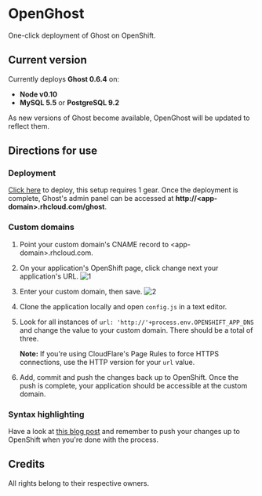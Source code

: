 # OpenGhost
One-click deployment of Ghost on OpenShift. 

## Current version
Currently deploys **Ghost 0.6.4** on: 
- **Node v0.10**
- **MySQL 5.5** or **PostgreSQL 9.2**

As new versions of Ghost become available, OpenGhost will be updated to reflect them.

## Directions for use

### Deployment
[Click here](https://hub.openshift.com/quickstarts/deploy/155-openghost) to deploy, this setup requires 1 gear. Once the deployment is complete, Ghost's admin panel can be accessed at **http://\<app-domain\>.rhcloud.com/ghost**. 

### Custom domains
1. Point your custom domain's CNAME record to \<app-domain\>.rhcloud.com. 
2. On your application's OpenShift page, click change next your application's URL. 
   ![1](https://cloud.githubusercontent.com/assets/6095637/7897816/be5d9c3c-071d-11e5-9a0b-ccd89269ce15.png)
3. Enter your custom domain, then save.
   ![2](https://cloud.githubusercontent.com/assets/6095637/7897827/6739c786-071e-11e5-8cb8-4c4e4c862f7d.png)
4. Clone the application locally and open `config.js` in a text editor. 
5. Look for all instances of `url: 'http://'+process.env.OPENSHIFT_APP_DNS` and change the value to your custom domain. There should be a total of three. 
   
   **Note:** If you're using CloudFlare's Page Rules to force HTTPS connections, use the HTTP version for your `url` value. 
6. Add, commit and push the changes back up to OpenShift. Once the push is complete, your application should be accessible at the custom domain. 

### Syntax highlighting
Have a look at [this blog post](https://blog.darylchan.net/syntax-highlighting-on-ghost/) and remember to push your changes up to OpenShift when you're done with the process. 

## Credits
All rights belong to their respective owners.

